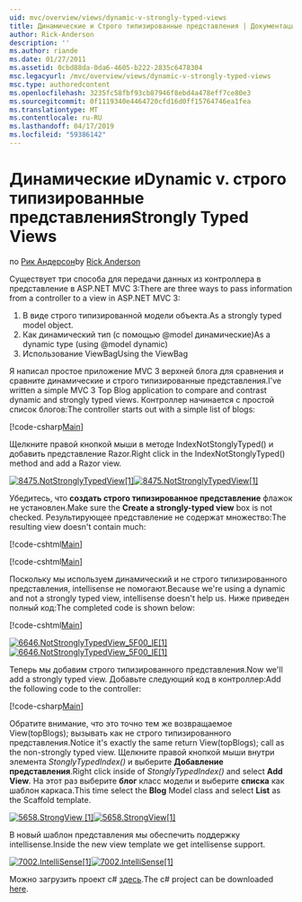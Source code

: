 ```yaml
---
uid: mvc/overview/views/dynamic-v-strongly-typed-views
title: Динамические и Строго типизированные представления | Документация Майкрософт
author: Rick-Anderson
description: ''
ms.author: riande
ms.date: 01/27/2011
ms.assetid: 0cbd88da-0da6-4605-b222-2835c6478304
msc.legacyurl: /mvc/overview/views/dynamic-v-strongly-typed-views
msc.type: authoredcontent
ms.openlocfilehash: 3235fc58fbf93cb87946f8ebd4a478eff7ce80e3
ms.sourcegitcommit: 0f1119340e4464720cfd16d0ff15764746ea1fea
ms.translationtype: MT
ms.contentlocale: ru-RU
ms.lasthandoff: 04/17/2019
ms.locfileid: "59386142"
---
```

# <a name="dynamic-v-strongly-typed-views"></a><span data-ttu-id="5173a-103">Динамические и</span><span class="sxs-lookup"><span data-stu-id="5173a-103">Dynamic v.</span></span> <span data-ttu-id="5173a-104">строго типизированные представления</span><span class="sxs-lookup"><span data-stu-id="5173a-104">Strongly Typed Views</span></span>

<span data-ttu-id="5173a-105">по [Рик Андерсон]((https://twitter.com/RickAndMSFT))</span><span class="sxs-lookup"><span data-stu-id="5173a-105">by [Rick Anderson]((https://twitter.com/RickAndMSFT))</span></span>

<span data-ttu-id="5173a-106">Существует три способа для передачи данных из контроллера в представление в ASP.NET MVC 3:</span><span class="sxs-lookup"><span data-stu-id="5173a-106">There are three ways to pass information from a controller to a view in ASP.NET MVC 3:</span></span>

1. <span data-ttu-id="5173a-107">В виде строго типизированной модели объекта.</span><span class="sxs-lookup"><span data-stu-id="5173a-107">As a strongly typed model object.</span></span>
2. <span data-ttu-id="5173a-108">Как динамический тип (с помощью @model динамические)</span><span class="sxs-lookup"><span data-stu-id="5173a-108">As a dynamic type (using @model dynamic)</span></span>
3. <span data-ttu-id="5173a-109">Использование ViewBag</span><span class="sxs-lookup"><span data-stu-id="5173a-109">Using the ViewBag</span></span>

<span data-ttu-id="5173a-110">Я написал простое приложение MVC 3 верхней блога для сравнения и сравните динамические и строго типизированные представления.</span><span class="sxs-lookup"><span data-stu-id="5173a-110">I've written a simple MVC 3 Top Blog application to compare and contrast dynamic and strongly typed views.</span></span> <span data-ttu-id="5173a-111">Контроллер начинается с простой список блогов:</span><span class="sxs-lookup"><span data-stu-id="5173a-111">The controller starts out with a simple list of blogs:</span></span>

[!code-csharp[Main](dynamic-v-strongly-typed-views/samples/sample1.cs)]

<span data-ttu-id="5173a-112">Щелкните правой кнопкой мыши в методе IndexNotStonglyTyped() и добавить представление Razor.</span><span class="sxs-lookup"><span data-stu-id="5173a-112">Right click in the IndexNotStonglyTyped() method and add a Razor view.</span></span>

<span data-ttu-id="5173a-113">[![8475.NotStronglyTypedView[1]](dynamic-v-strongly-typed-views/_static/image2.png)](dynamic-v-strongly-typed-views/_static/image1.png)</span><span class="sxs-lookup"><span data-stu-id="5173a-113">[![8475.NotStronglyTypedView[1]](dynamic-v-strongly-typed-views/_static/image2.png)](dynamic-v-strongly-typed-views/_static/image1.png)</span></span>

<span data-ttu-id="5173a-114">Убедитесь, что **создать строго типизированное представление** флажок не установлен.</span><span class="sxs-lookup"><span data-stu-id="5173a-114">Make sure the **Create a strongly-typed view** box is not checked.</span></span> <span data-ttu-id="5173a-115">Результирующее представление не содержат множество:</span><span class="sxs-lookup"><span data-stu-id="5173a-115">The resulting view doesn't contain much:</span></span>

[!code-cshtml[Main](dynamic-v-strongly-typed-views/samples/sample2.cshtml)]

[!code-cshtml[Main](dynamic-v-strongly-typed-views/samples/sample3.cshtml)]

<span data-ttu-id="5173a-116">Поскольку мы используем динамический и не строго типизированного представления, intellisense не помогают.</span><span class="sxs-lookup"><span data-stu-id="5173a-116">Because we're using a dynamic and not a strongly typed view, intellisense doesn't help us.</span></span> <span data-ttu-id="5173a-117">Ниже приведен полный код:</span><span class="sxs-lookup"><span data-stu-id="5173a-117">The completed code is shown below:</span></span>

[!code-cshtml[Main](dynamic-v-strongly-typed-views/samples/sample4.cshtml)]

<span data-ttu-id="5173a-118">[![6646.NotStronglyTypedView_5F00_IE[1]](dynamic-v-strongly-typed-views/_static/image4.png)](dynamic-v-strongly-typed-views/_static/image3.png)</span><span class="sxs-lookup"><span data-stu-id="5173a-118">[![6646.NotStronglyTypedView_5F00_IE[1]](dynamic-v-strongly-typed-views/_static/image4.png)](dynamic-v-strongly-typed-views/_static/image3.png)</span></span>

<span data-ttu-id="5173a-119">Теперь мы добавим строго типизированного представления.</span><span class="sxs-lookup"><span data-stu-id="5173a-119">Now we'll add a strongly typed view.</span></span> <span data-ttu-id="5173a-120">Добавьте следующий код в контроллер:</span><span class="sxs-lookup"><span data-stu-id="5173a-120">Add the following code to the controller:</span></span>

[!code-csharp[Main](dynamic-v-strongly-typed-views/samples/sample5.cs)]


<span data-ttu-id="5173a-121">Обратите внимание, что это точно тем же возвращаемое View(topBlogs); вызывать как не строго типизированного представления.</span><span class="sxs-lookup"><span data-stu-id="5173a-121">Notice it's exactly the same return View(topBlogs); call as the non-strongly typed view.</span></span> <span data-ttu-id="5173a-122">Щелкните правой кнопкой мыши внутри элемента *StonglyTypedIndex()* и выберите **Добавление представления**.</span><span class="sxs-lookup"><span data-stu-id="5173a-122">Right click inside of *StonglyTypedIndex()* and select **Add View**.</span></span> <span data-ttu-id="5173a-123">На этот раз выберите **блог** класс модели и выберите **списка** как шаблон каркаса.</span><span class="sxs-lookup"><span data-stu-id="5173a-123">This time select the **Blog** Model class and select **List** as the Scaffold template.</span></span>

<span data-ttu-id="5173a-124">[![5658.StrongView [1]](dynamic-v-strongly-typed-views/_static/image6.png)](dynamic-v-strongly-typed-views/_static/image5.png)</span><span class="sxs-lookup"><span data-stu-id="5173a-124">[![5658.StrongView[1]](dynamic-v-strongly-typed-views/_static/image6.png)](dynamic-v-strongly-typed-views/_static/image5.png)</span></span>

<span data-ttu-id="5173a-125">В новый шаблон представления мы обеспечить поддержку intellisense.</span><span class="sxs-lookup"><span data-stu-id="5173a-125">Inside the new view template we get intellisense support.</span></span>

<span data-ttu-id="5173a-126">[![7002.IntelliSense[1]](dynamic-v-strongly-typed-views/_static/image8.png)](dynamic-v-strongly-typed-views/_static/image7.png)</span><span class="sxs-lookup"><span data-stu-id="5173a-126">[![7002.IntelliSense[1]](dynamic-v-strongly-typed-views/_static/image8.png)](dynamic-v-strongly-typed-views/_static/image7.png)</span></span>

<span data-ttu-id="5173a-127">Можно загрузить проект c# [здесь](https://blogs.msdn.com/cfs-file.ashx/__key/CommunityServer-Blogs-Components-WeblogFiles/00-00-01-11-73-SSMS/1817.Mvc3ViewDemo.zip).</span><span class="sxs-lookup"><span data-stu-id="5173a-127">The c# project can be downloaded [here](https://blogs.msdn.com/cfs-file.ashx/__key/CommunityServer-Blogs-Components-WeblogFiles/00-00-01-11-73-SSMS/1817.Mvc3ViewDemo.zip).</span></span>
